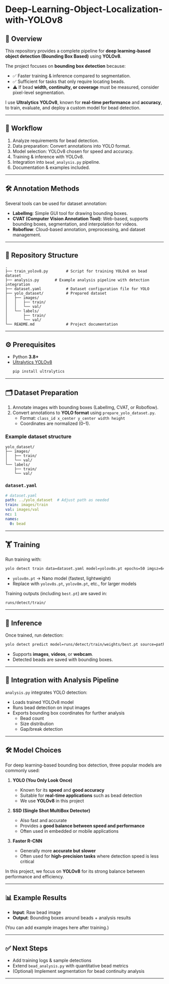 # Deep-Learning-Object-Localization-with-YOLOv8

## 📌 Overview
This repository provides a complete pipeline for **deep learning-based object detection (Bounding Box Based)**  using **YOLOv8**.

The project focuses on **bounding box detection** because:
- ✅ Faster training & inference compared to segmentation.  
- ✅ Sufficient for tasks that only require locating beads.  
- ⚠️ If bead **width, continuity, or coverage** must be measured, consider pixel-level segmentation.  

I use **Ultralytics YOLOv8**, known for **real-time performance** and **accuracy**, to train, evaluate, and deploy a custom model for bead detection.

---

## 🚀 Workflow
1. Analyze requirements for bead detection.  
2. Data preparation: Convert annotations into YOLO format.  
3. Model selection: YOLOv8 chosen for speed and accuracy.  
4. Training & inference with YOLOv8.  
5. Integration into `bead_analysis.py` pipeline.  
6. Documentation & examples included.  

---

## 🛠 Annotation Methods
Several tools can be used for dataset annotation:
- **LabelImg**: Simple GUI tool for drawing bounding boxes.  
- **CVAT (Computer Vision Annotation Tool)**: Web-based, supports bounding boxes, segmentation, and interpolation for videos.  
- **Roboflow**: Cloud-based annotation, preprocessing, and dataset management.  

---

## 📂 Repository Structure
```
.
├── train_yolov8.py        # Script for training YOLOv8 on bead dataset
├── analysis.py       # Example analysis pipeline with detection integration
├── dataset.yaml           # Dataset configuration file for YOLO
├── yolo_dataset/          # Prepared dataset
│   ├── images/
│   │   ├── train/
│   │   └── val/
│   └── labels/
│       ├── train/
│       └── val/
└── README.md              # Project documentation
```

---

## ⚙️ Prerequisites
- Python **3.8+**
- [Ultralytics YOLOv8](https://github.com/ultralytics/ultralytics)  
  ```bash
  pip install ultralytics
  ```

---

## 🗂 Dataset Preparation
1. Annotate images with bounding boxes (LabelImg, CVAT, or Roboflow).  
2. Convert annotations to **YOLO format** using `prepare_yolo_dataset.py`.  
   - Format: `class_id x_center y_center width height`  
   - Coordinates are normalized (0–1).  

### Example dataset structure
```
yolo_dataset/
├── images/
│   ├── train/
│   └── val/
└── labels/
    ├── train/
    └── val/
```

### `dataset.yaml`
```yaml
# dataset.yaml
path: ../yolo_dataset  # Adjust path as needed
train: images/train
val: images/val
nc: 1
names:
  0: bead
```

---

## 🏋️ Training
Run training with:
```bash
yolo detect train data=dataset.yaml model=yolov8n.pt epochs=50 imgsz=640
```

- `yolov8n.pt` → Nano model (fastest, lightweight)  
- Replace with `yolov8s.pt`, `yolov8m.pt`, etc., for larger models  

Training outputs (including `best.pt`) are saved in:
```
runs/detect/train/
```

---

## 🔎 Inference
Once trained, run detection:
```bash
yolo detect predict model=runs/detect/train/weights/best.pt source=path/to/images
```

- Supports **images**, **videos**, or **webcam**.  
- Detected beads are saved with bounding boxes.  

---

## 🔗 Integration with Analysis Pipeline
`analysis.py` integrates YOLO detection:
- Loads trained YOLOv8 model  
- Runs bead detection on input images  
- Exports bounding box coordinates for further analysis  
  - Bead count  
  - Size distribution  
  - Gap/break detection  

---

## 🛠 Model Choices
For deep learning-based bounding box detection, three popular models are commonly used:

1. **YOLO (You Only Look Once)**  
   - Known for its **speed** and **good accuracy**  
   - Suitable for **real-time applications** such as bead detection  
   - We use **YOLOv8** in this project  

2. **SSD (Single Shot MultiBox Detector)**  
   - Also fast and accurate  
   - Provides a **good balance between speed and performance**  
   - Often used in embedded or mobile applications  

3. **Faster R-CNN**  
   - Generally more **accurate but slower**  
   - Often used for **high-precision tasks** where detection speed is less critical  

In this project, we focus on **YOLOv8** for its strong balance between performance and efficiency.

---

## 📊 Example Results
- **Input**: Raw bead image  
- **Output**: Bounding boxes around beads + analysis results  

(You can add example images here after training.)

---

## ✅ Next Steps
- Add training logs & sample detections  
- Extend `bead_analysis.py` with quantitative bead metrics  
- (Optional) Implement segmentation for bead continuity analysis  

---


